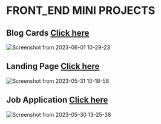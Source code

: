 # FRONT_END MINI PROJECTS 

## Blog Cards [Click here](https://github.com/Nithya113/HTML-CSS)
![Screenshot from 2023-06-01 10-29-23](https://github.com/Nithya113/HTML-CSS/assets/104290319/53ebb26b-659e-4017-a3b4-31e4fba28950)

## Landing Page [Click here](https://github.com/Nithya113/HTML-CSS)
![Screenshot from 2023-05-31 10-18-58](https://github.com/Nithya113/HTML-CSS/assets/104290319/727646f1-acab-476e-902e-117f4b3d9fc2)

## Job Application [Click here](https://github.com/Nithya113/HTML-CSS)
![Screenshot from 2023-05-30 13-25-38](https://github.com/Nithya113/HTML-CSS/assets/104290319/42fb9f92-dc0c-4dfe-a3c0-e720246e1459)



